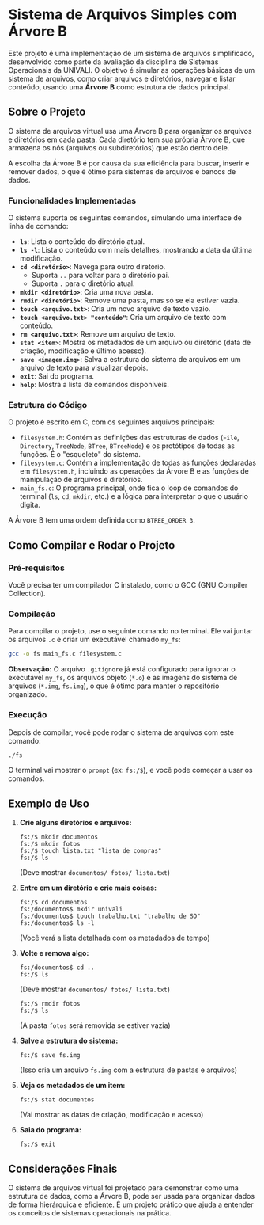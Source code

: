 # Sistema de Arquivos Simples com Árvore B

Este projeto é uma implementação de um sistema de arquivos simplificado, desenvolvido como parte da avaliação da disciplina de Sistemas Operacionais da UNIVALI. O objetivo é simular as operações básicas de um sistema de arquivos, como criar arquivos e diretórios, navegar e listar conteúdo, usando uma **Árvore B** como estrutura de dados principal.

## Sobre o Projeto

O sistema de arquivos virtual usa uma Árvore B para organizar os arquivos e diretórios em cada pasta. Cada diretório tem sua própria Árvore B, que armazena os nós (arquivos ou subdiretórios) que estão dentro dele.

A escolha da Árvore B é por causa da sua eficiência para buscar, inserir e remover dados, o que é ótimo para sistemas de arquivos e bancos de dados.

### Funcionalidades Implementadas

O sistema suporta os seguintes comandos, simulando uma interface de linha de comando:

  * **`ls`**: Lista o conteúdo do diretório atual.
  * **`ls -l`**: Lista o conteúdo com mais detalhes, mostrando a data da última modificação.
  * **`cd <diretório>`**: Navega para outro diretório.
      * Suporta `..` para voltar para o diretório pai.
      * Suporta `.` para o diretório atual.
  * **`mkdir <diretório>`**: Cria uma nova pasta.
  * **`rmdir <diretório>`**: Remove uma pasta, mas só se ela estiver vazia.
  * **`touch <arquivo.txt>`**: Cria um novo arquivo de texto vazio.
  * **`touch <arquivo.txt> "conteúdo"`**: Cria um arquivo de texto com conteúdo.
  * **`rm <arquivo.txt>`**: Remove um arquivo de texto.
  * **`stat <item>`**: Mostra os metadados de um arquivo ou diretório (data de criação, modificação e último acesso).
  * **`save <imagem.img>`**: Salva a estrutura do sistema de arquivos em um arquivo de texto para visualizar depois.
  * **`exit`**: Sai do programa.
  * **`help`**: Mostra a lista de comandos disponíveis.

### Estrutura do Código

O projeto é escrito em C, com os seguintes arquivos principais:

  * `filesystem.h`: Contém as definições das estruturas de dados (`File`, `Directory`, `TreeNode`, `BTree`, `BTreeNode`) e os protótipos de todas as funções. É o "esqueleto" do sistema.
  * `filesystem.c`: Contém a implementação de todas as funções declaradas em `filesystem.h`, incluindo as operações da Árvore B e as funções de manipulação de arquivos e diretórios.
  * `main_fs.c`: O programa principal, onde fica o loop de comandos do terminal (`ls`, `cd`, `mkdir`, etc.) e a lógica para interpretar o que o usuário digita.

A Árvore B tem uma ordem definida como `BTREE_ORDER 3`.

## Como Compilar e Rodar o Projeto

### Pré-requisitos

Você precisa ter um compilador C instalado, como o GCC (GNU Compiler Collection).

### Compilação

Para compilar o projeto, use o seguinte comando no terminal. Ele vai juntar os arquivos `.c` e criar um executável chamado `my_fs`:

```bash
gcc -o fs main_fs.c filesystem.c
```

**Observação:** O arquivo `.gitignore` já está configurado para ignorar o executável `my_fs`, os arquivos objeto (`*.o`) e as imagens do sistema de arquivos (`*.img`, `fs.img`), o que é ótimo para manter o repositório organizado.

### Execução

Depois de compilar, você pode rodar o sistema de arquivos com este comando:

```bash
./fs
```

O terminal vai mostrar o `prompt` (ex: `fs:/$`), e você pode começar a usar os comandos.

## Exemplo de Uso

1.  **Crie alguns diretórios e arquivos:**

    ```
    fs:/$ mkdir documentos
    fs:/$ mkdir fotos
    fs:/$ touch lista.txt "lista de compras"
    fs:/$ ls
    ```

    (Deve mostrar `documentos/ fotos/ lista.txt`)

2.  **Entre em um diretório e crie mais coisas:**

    ```
    fs:/$ cd documentos
    fs:/documentos$ mkdir univali
    fs:/documentos$ touch trabalho.txt "trabalho de SO"
    fs:/documentos$ ls -l
    ```

    (Você verá a lista detalhada com os metadados de tempo)

3.  **Volte e remova algo:**

    ```
    fs:/documentos$ cd ..
    fs:/$ ls
    ```

    (Deve mostrar `documentos/ fotos/ lista.txt`)

    ```
    fs:/$ rmdir fotos
    fs:/$ ls
    ```

    (A pasta `fotos` será removida se estiver vazia)

4.  **Salve a estrutura do sistema:**

    ```
    fs:/$ save fs.img
    ```

    (Isso cria um arquivo `fs.img` com a estrutura de pastas e arquivos)

5.  **Veja os metadados de um item:**

    ```
    fs:/$ stat documentos
    ```

    (Vai mostrar as datas de criação, modificação e acesso)

6.  **Saia do programa:**

    ```
    fs:/$ exit
    ```

## Considerações Finais

O sistema de arquivos virtual foi projetado para demonstrar como uma estrutura de dados, como a Árvore B, pode ser usada para organizar dados de forma hierárquica e eficiente. É um projeto prático que ajuda a entender os conceitos de sistemas operacionais na prática.
